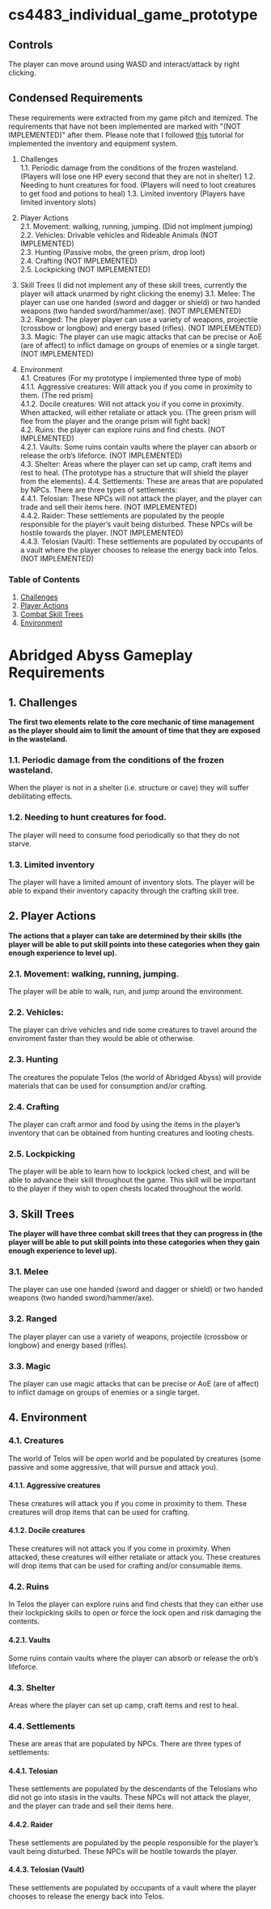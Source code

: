 # cs4483_individual_game_prototype

## Controls

The player can move around using WASD and interact/attack by right clicking. 

## Condensed Requirements
These requirements were extracted from my game pitch and itemized. The requirements that have not been implemented are marked with "(NOT IMPLEMENTED)" after them. Please note that I followed [this](https://www.youtube.com/watch?v=S2mK6KFdv0I&ab_channel=Brackeys) tutorial for implemented the inventory and equipment system.

1. Challenges  
1.1. Periodic damage from the conditions of the frozen wasteland. (Players will lose one HP every second that they are not in shelter)
1.2. Needing to hunt creatures for food. (Players will need to loot creatures to get food and potions to heal)
1.3. Limited inventory (Players have limited inventory slots)

2. Player Actions  
2.1. Movement: walking, running, jumping.  (Did not implment jumping)   
2.2. Vehicles: Drivable vehicles and Rideable Animals (NOT IMPLEMENTED)   
2.3. Hunting (Passive mobs, the green prism, drop loot)   
2.4. Crafting (NOT IMPLEMENTED)   
2.5. Lockpicking (NOT IMPLEMENTED)   

3. Skill Trees (I did not implement any of these skill trees, currently the player will attack unarmed by right clicking the enemy)
3.1. Melee: The player can use one handed (sword and dagger or shield) or two handed weapons (two handed sword/hammer/axe). (NOT IMPLEMENTED)   
3.2. Ranged: The player player can use a variety of weapons, projectile (crossbow or longbow) and energy based (rifles). (NOT IMPLEMENTED)   
3.3. Magic: The player can use magic attacks that can be precise or AoE (are of affect) to inflict damage on groups of enemies or a single target. (NOT IMPLEMENTED)   

4. Environment  
4.1. Creatures (For my prototype I implemented three type of mob)   
4.1.1. Aggressive creatures: Will attack you if you come in proximity to them. (The red prism)   
4.1.2. Docile creatures: Will not attack you if you come in proximity. When attacked, will either retaliate or attack you. (The green prism will flee from the player and the orange prism will fight back)   
4.2. Ruins: the player can explore ruins and find chests. (NOT IMPLEMENTED)   
4.2.1. Vaults: Some ruins contain vaults where the player can absorb or release the orb’s lifeforce. (NOT IMPLEMENTED)   
4.3. Shelter: Areas where the player can set up camp, craft items and rest to heal. (The prototype has a structure that will shield the player from the elements).
4.4. Settlements: These are areas that are populated by NPCs. There are three types of settlements:  
4.4.1. Telosian: These NPCs will not attack the player, and the player can trade and sell their items here.   (NOT IMPLEMENTED)   
4.4.2. Raider: These settlements are populated by the people responsible for the player’s vault being disturbed. These NPCs will be hostile towards the player.  (NOT IMPLEMENTED)   
4.4.3. Telosian (Vault): These settlements are populated by occupants of a vault where the player chooses to release the energy back into Telos. (NOT IMPLEMENTED)   

### Table of Contents
1. [Challenges](#Challenges)
2. [Player Actions](#PlayerActions)
3. [Combat Skill Trees](#CombatSkillTrees)
4. [Environment](#Environment)

# Abridged Abyss Gameplay Requirements

## 1. Challenges
**The first two elements relate to the core mechanic of time management as the player should aim to limit the amount of time that they are exposed in the wasteland.**  
### 1.1.	Periodic damage from the conditions of the frozen wasteland.  
When the player is not in a shelter (i.e. structure or cave) they will suffer debilitating effects.
### 1.2.	Needing to hunt creatures for food. 
The player will need to consume food periodically so that they do not starve.
### 1.3.	Limited inventory
The player will have a limited amount of inventory slots. The player will be able to expand their inventory capacity through the crafting skill tree.  

## 2. Player Actions 
**The actions that a player can take are determined by their skills (the player will be able to put skill points into these categories when they gain enough experience to level up).**  
### 2.1.	Movement: walking, running, jumping.  
The player will be able to walk, run, and jump around the environment. 
### 2.2.	Vehicles: 
The player can drive vehicles and ride some creatures to travel around the enviroment faster than they would be able ot otherwise. 
### 2.3.	Hunting
The creatures the populate Telos (the world of Abridged Abyss) will provide materials that can be used for consumption and/or crafting.  
### 2.4.	Crafting
The player can craft armor and food by using the items in the player’s inventory that can be obtained from hunting creatures and looting chests. 
### 2.5.	Lockpicking 
The player will be able to learn how to lockpick locked chest, and will be able to advance their skill throughout the game. This skill will be important to the player if they wish to open chests located throughout the world.  

## 3. Skill Trees
**The player will have three combat skill trees that they can progress in (the player will be able to put skill points into these categories when they gain enough experience to level up).**  
### 3.1.	Melee 
The player can use one handed (sword and dagger or shield) or two handed weapons (two handed sword/hammer/axe).  
### 3.2.	Ranged 
The player player can use a variety of weapons, projectile (crossbow or longbow) and energy based (rifles).  
### 3.3.	Magic 
The player can use magic attacks that can be precise or AoE (are of affect) to inflict damage on groups of enemies or a single target.  

## 4. Environment
### 4.1.	Creatures
The world of Telos will be open world and be populated by creatures (some passive and some aggressive, that will pursue and attack you).   
#### 4.1.1. Aggressive creatures
These creatures will attack you if you come in proximity to them. These creatures will drop items that can be used for crafting.  
#### 4.1.2.	Docile creatures
These creatures will not attack you if you come in proximity. When attacked, these creatures will either retaliate or attack you. These creatures will drop items that can be used for crafting and/or consumable items.  

### 4.2.	Ruins
In Telos the player can explore ruins and find chests that they can either use their lockpicking skills to open or force the lock open and risk damaging the contents.  
#### 4.2.1.	Vaults
Some ruins contain vaults where the player can absorb or release the orb’s lifeforce.  

### 4.3.	Shelter
Areas where the player can set up camp, craft items and rest to heal.  

### 4.4.	Settlements
These are areas that are populated by NPCs. There are three types of settlements: 
#### 4.4.1.	Telosian
These settlements are populated by the descendants of the Telosians who did not go into stasis in the vaults. These NPCs will not attack the player, and the player can trade and sell their items here.
#### 4.4.2.	Raider
These settlements are populated by the people responsible for the player’s vault being disturbed. These NPCs will be hostile towards the player.  
#### 4.4.3.	Telosian (Vault)
These settlements are populated by occupants of a vault where the player chooses to release the energy back into Telos.  

